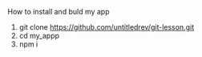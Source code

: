 How to install and buld my app
1. git clone https://github.com/untitledrev/git-lesson.git
2. cd my_appp
3. npm i